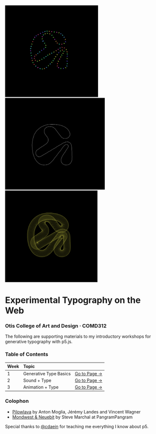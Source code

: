 <img src="img/1-final.gif" height="300"/><img src="img/2-final.gif" height="300"/><img src="img/3-final.gif" height="300"/>

# Experimental Typography on the Web
### Otis College of Art and Design · COMD312

The following are supporting materials to my introductory workshops for generative typography with p5.js.

### Table of Contents

| Week  | Topic  |   | 
|:---|:---|:---|
| 1  | Generative Type Basics  | [Go to Page →](/w1-textToPoints/)  |
| 2  | Sound + Type  | [Go to Page →](/w2-blowOnType/)   |
| 3  | Animation + Type  | [Go to Page →](/w3-animatingType/)     | 

### Colophon
- [Pilowlava](http://velvetyne.fr/fonts/pilowlava/) by Anton Moglia, Jérémy Landes and Vincent Wagner 
- [Mondwest & Neuebit](https://pangrampangram.com/products/bitmap-fonts?variant=32840636858422) by Steve Marchal at PangramPangram

Special thanks to [@cdaein](https://github.com/cdaein) for teaching me everything I know about p5.
